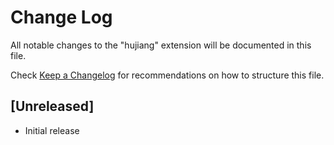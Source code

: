 # Change Log

All notable changes to the "hujiang" extension will be documented in this file.

Check [Keep a Changelog](http://keepachangelog.com/) for recommendations on how to structure this file.

## [Unreleased]

- Initial release